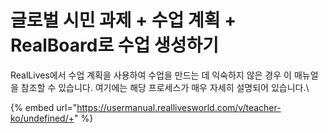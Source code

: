 # 글로벌 시민 과제 + 수업 계획 + RealBoard로 수업 생성하기

RealLives에서 수업 계획을 사용하여 수업을 만드는 데 익숙하지 않은 경우 이 매뉴얼을 참조할 수 있습니다. 여기에는 해당 프로세스가 매우 자세히 설명되어 있습니다.\


{% embed url="https://usermanual.reallivesworld.com/v/teacher-ko/undefined/+" %}
